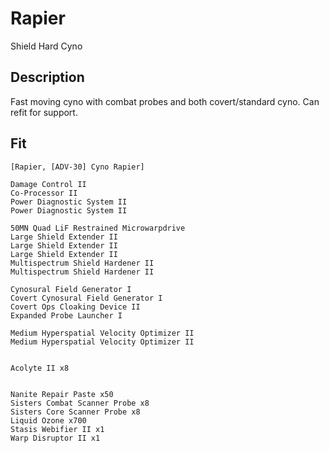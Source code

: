 # Rapier

Shield Hard Cyno

## Description

Fast moving cyno with combat probes and both covert/standard cyno. Can refit for support.

## Fit
```
[Rapier, [ADV-30] Cyno Rapier]

Damage Control II
Co-Processor II
Power Diagnostic System II
Power Diagnostic System II

50MN Quad LiF Restrained Microwarpdrive
Large Shield Extender II
Large Shield Extender II
Large Shield Extender II
Multispectrum Shield Hardener II
Multispectrum Shield Hardener II

Cynosural Field Generator I
Covert Cynosural Field Generator I
Covert Ops Cloaking Device II
Expanded Probe Launcher I

Medium Hyperspatial Velocity Optimizer II
Medium Hyperspatial Velocity Optimizer II


Acolyte II x8


Nanite Repair Paste x50
Sisters Combat Scanner Probe x8
Sisters Core Scanner Probe x8
Liquid Ozone x700
Stasis Webifier II x1
Warp Disruptor II x1
```
